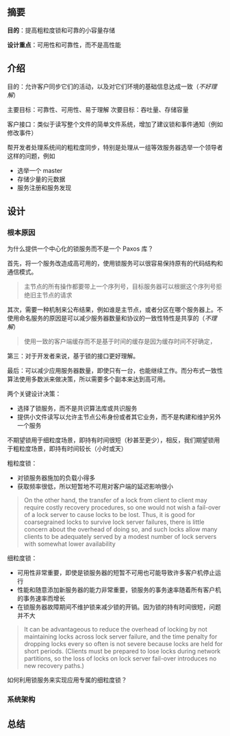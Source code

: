 ## 摘要

**目的**：提高粗粒度锁和可靠的小容量存储

**设计重点**：可用性和可靠性，而不是高性能

## 介绍

目的：允许客户同步它们的活动，以及对它们环境的基础信息达成一致（*不好理解*）

主要目标：可靠性、可用性、易于理解
次要目标：吞吐量、存储容量

客户接口：类似于读写整个文件的简单文件系统，增加了建议锁和事件通知（例如修改事件）

帮开发者处理系统间的粗粒度同步，特别是处理从一组等效服务器选举一个领导者这样的问题，例如

- 选举一个 master
- 存储少量的元数据
- 服务注册和服务发现

## 设计

### 根本原因

为什么提供一个中心化的锁服务而不是一个 Paxos 库？

首先，将一个服务改造成高可用的，使用锁服务可以很容易保持原有的代码结构和通信模式。

> 主节点的所有操作都要带上一个序列号，目标服务器可以根据这个序列号拒绝旧主节点的请求

其次，需要一种机制来公布结果，例如谁是主节点，或者分区在哪个服务器上。不使用命名服务的原因是可以减少服务器数量和协议的一致性特性是共享的（*不理解*）

> 使用一致的客户端缓存而不是基于时间的缓存是因为缓存时间不好确定，

第三：对于开发者来说，基于锁的接口更好理解。

最后：可以减少应用服务器数量，即使只有一台，也能继续工作。而分布式一致性算法使用多数派来做决策，所以需要多个副本来达到高可用。

两个关键设计决策：

- 选择了锁服务，而不是共识算法库或共识服务
- 提供小文件读写以允许主节点公布身份或者其它业务，而不是构建和维护另外一个服务

不期望锁用于细粒度场景，即持有时间很短（秒甚至更少），相反，我们期望锁用于粗粒度场景，即持有时间较长（小时或天）

粗粒度锁：

- 对锁服务器施加的负载小得多
- 获取频率很低，所以短暂地不可用对客户端的延迟影响很小

>  On the other hand, the transfer of a lock from client to client may require costly recovery procedures, so one would not wish a fail-over of a lock server to cause locks to be lost. Thus, it is good for coarsegrained locks to survive lock server failures, there is little concern about the overhead of doing so, and such locks allow many clients to be adequately served by a modest number of lock servers with somewhat lower availability

细粒度锁：

- 可用性非常重要，即使是锁服务器的短暂不可用也可能导致许多客户机停止运行
- 性能和随意添加新服务器的能力非常重要，锁服务的事务速率随着所有客户机的事务速率而增长
- 在锁服务器故障期间不维护锁来减少锁的开销。因为锁的持有时间很短，问题并不大

> It can be advantageous to reduce the overhead of locking by not maintaining locks across lock server failure, and the time penalty for dropping locks every so often is not severe because locks are held for short periods. (Clients must be prepared to lose locks during network partitions, so the loss of locks on lock server fail-over introduces no new recovery paths.)

如何利用锁服务来实现应用专属的细粒度锁？

### 系统架构

## 总结